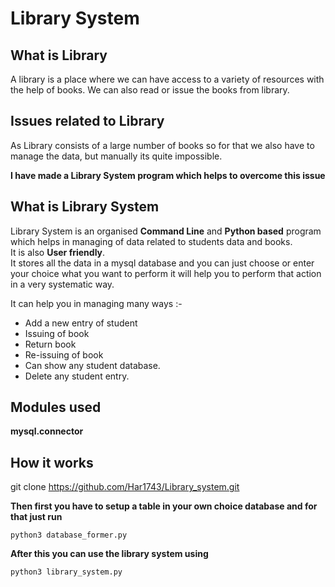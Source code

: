 # Library System

## What is Library

A library is a place where we can have access to a variety of resources with the help of books. We can also read or issue the books from library.

## Issues related to Library

As Library consists of a large number of books so for that we also have to manage the data, but manually its quite impossible.

**I have made a Library System program which helps to overcome this issue**

## What is Library System

Library System is an organised **Command Line** and **Python based** program which helps in managing of data related to students data and books.  
It is also **User friendly**.  
It stores all the data in a mysql database and you can just choose or enter your choice what you want to perform it will help you to perform that action in a very systematic way.
  
It can help you in managing many ways :-  
  
* Add a new entry of student
* Issuing of book
* Return book
* Re-issuing of book
* Can show any student database.
* Delete any student entry.

## Modules used

**mysql.connector**

## How it works

git clone https://github.com/Har1743/Library_system.git

**Then first you have to setup a table in your own choice database and for that just run**  
  
`python3 database_former.py`  
  
**After this you can use the library system using**
  
`python3 library_system.py`

